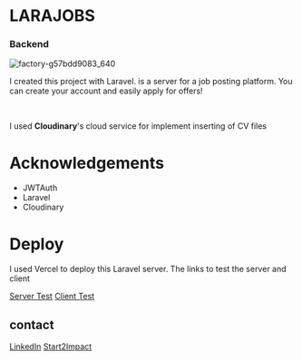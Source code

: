# LARAJOBS 

### Backend 

![factory-g57bdd9083_640](https://user-images.githubusercontent.com/87013385/163603112-8d6dd4dd-7018-4b20-94b0-5d9b456de887.png)


I created this project with Laravel.
is a server for a job posting platform.
You can create your account and easily apply for offers!

<br>


I used <b>Cloudinary</b>'s cloud service for implement inserting of CV files


# Acknowledgements

- JWTAuth
- Laravel
- Cloudinary

# Deploy

I used Vercel to deploy this Laravel server.
The links to test the server and client

[Server Test](https://larajobs-alessflame.vercel.app/)
[Client Test](https://larajobs-react-alessflame.vercel.app/)



## contact
[LinkedIn](https://www.linkedin.com/in/francesco-aless)
[Start2Impact](https://talent.start2impact.it/profile/francesco-alessi)



